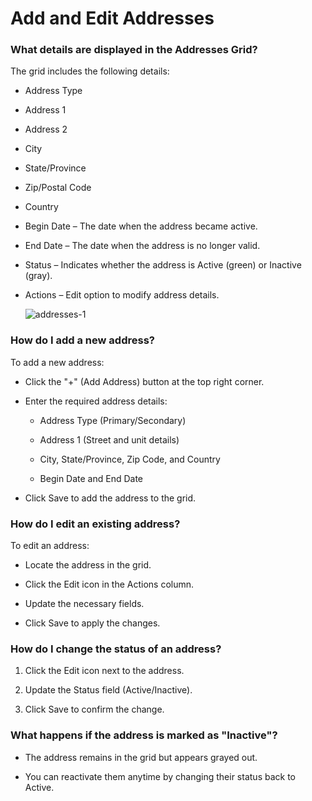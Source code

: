 # Add and Edit Addresses

### What details are displayed in the Addresses Grid?

The grid includes the following details:

- Address Type

- Address 1

- Address 2

- City

- State/Province

- Zip/Postal Code

- Country

- Begin Date – The date when the address became active.

- End Date – The date when the address is no longer valid.

- Status – Indicates whether the address is Active (green) or Inactive (gray).

- Actions – Edit option to modify address details.

  ![addresses-1](/img/addresses-1.png)

### How do I add a new address?

To add a new address:

- Click the "+" (Add Address) button at the top right corner.

- Enter the required address details:

  - Address Type (Primary/Secondary)

  - Address 1 (Street and unit details)

  - City, State/Province, Zip Code, and Country

  - Begin Date and End Date

- Click Save to add the address to the grid.

### How do I edit an existing address?

To edit an address:

- Locate the address in the grid.

- Click the Edit icon in the Actions column.

- Update the necessary fields.

- Click Save to apply the changes.

### How do I change the status of an address?

1. Click the Edit icon next to the address.

2. Update the Status field (Active/Inactive).

3. Click Save to confirm the change.

### What happens if the address is marked as "Inactive"?

- The address remains in the grid but appears grayed out.

- You can reactivate them anytime by changing their status back to Active.
